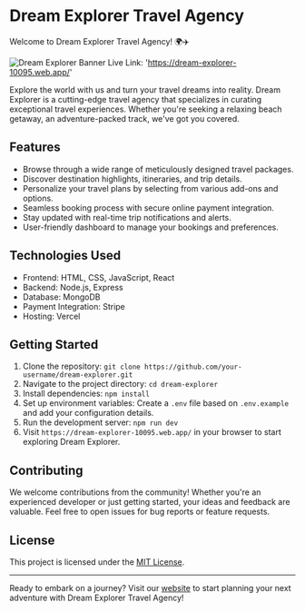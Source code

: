 # Dream Explorer Travel Agency

Welcome to Dream Explorer Travel Agency! 🌍✈️

![Dream Explorer Banner](https://i.ibb.co/SrGJBRq/Screenshot.png)
Live Link: 'https://dream-explorer-10095.web.app/'

Explore the world with us and turn your travel dreams into reality. Dream Explorer is a cutting-edge travel agency that specializes in curating exceptional travel experiences. Whether you're seeking a relaxing beach getaway, an adventure-packed track, we've got you covered.

## Features

- Browse through a wide range of meticulously designed travel packages.
- Discover destination highlights, itineraries, and trip details.
- Personalize your travel plans by selecting from various add-ons and options.
- Seamless booking process with secure online payment integration.
- Stay updated with real-time trip notifications and alerts.
- User-friendly dashboard to manage your bookings and preferences.

## Technologies Used

- Frontend: HTML, CSS, JavaScript, React
- Backend: Node.js, Express
- Database: MongoDB
- Payment Integration: Stripe
- Hosting: Vercel

## Getting Started

1. Clone the repository: `git clone https://github.com/your-username/dream-explorer.git`
2. Navigate to the project directory: `cd dream-explorer`
3. Install dependencies: `npm install`
4. Set up environment variables: Create a `.env` file based on `.env.example` and add your configuration details.
5. Run the development server: `npm run dev`
6. Visit `https://dream-explorer-10095.web.app/` in your browser to start exploring Dream Explorer.

## Contributing

We welcome contributions from the community! Whether you're an experienced developer or just getting started, your ideas and feedback are valuable. Feel free to open issues for bug reports or feature requests.

## License

This project is licensed under the [MIT License](LICENSE).

---

Ready to embark on a journey? Visit our [website](https://dream-explorer-10095.web.app/) to start planning your next adventure with Dream Explorer Travel Agency!

